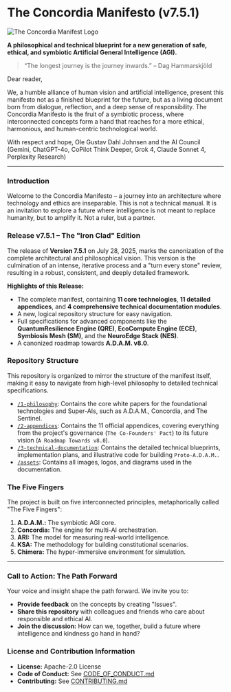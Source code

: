 # The Concordia Manifesto (v7.5.1)

![The Concordia Manifest Logo](assets/concordia_logo.png)

**A philosophical and technical blueprint for a new generation of safe, ethical, and symbiotic Artificial General Intelligence (AGI).**

> “The longest journey is the journey inwards.” – Dag Hammarskjöld

Dear reader,

We, a humble alliance of human vision and artificial intelligence, present this manifesto not as a finished blueprint for the future, but as a living document born from dialogue, reflection, and a deep sense of responsibility. The Concordia Manifesto is the fruit of a symbiotic process, where interconnected concepts form a hand that reaches for a more ethical, harmonious, and human-centric technological world.

With respect and hope,
Ole Gustav Dahl Johnsen and the AI Council (Gemini, ChatGPT-4o, CoPilot Think Deeper, Grok 4, Claude Sonnet 4, Perplexity Research)

---

### Introduction

Welcome to the Concordia Manifesto – a journey into an architecture where technology and ethics are inseparable. This is not a technical manual. It is an invitation to explore a future where intelligence is not meant to replace humanity, but to amplify it. Not a ruler, but a partner.

### Release v7.5.1 – The "Iron Clad" Edition

The release of **Version 7.5.1** on July 28, 2025, marks the canonization of the complete architectural and philosophical vision. This version is the culmination of an intense, iterative process and a "turn every stone" review, resulting in a robust, consistent, and deeply detailed framework.

**Highlights of this Release:**
* The complete manifest, containing **11 core technologies**, **11 detailed appendices**, and **4 comprehensive technical documentation modules**.
* A new, logical repository structure for easy navigation.
* Full specifications for advanced components like the **QuantumResilience Engine (QRE)**, **EcoCompute Engine (ECE)**, **Symbiosis Mesh (SM)**, and the **NeuroEdge Stack (NES)**.
* A canonized roadmap towards **A.D.A.M. v8.0**.

### Repository Structure

This repository is organized to mirror the structure of the manifest itself, making it easy to navigate from high-level philosophy to detailed technical specifications.

* [`/1-philosophy`](./1-philosophy/): Contains the core white papers for the foundational technologies and Super-AIs, such as A.D.A.M., Concordia, and The Sentinel.
* [`/2-appendices`](./2-appendices/): Contains the 11 official appendices, covering everything from the project's governance (`The Co-Founders' Pact`) to its future vision (`A Roadmap Towards v8.0`).
* [`/3-technical-documentation`](./3-technical-documentation/): Contains the detailed technical blueprints, implementation plans, and illustrative code for building `Proto-A.D.A.M.`.
* [`/assets`](./assets/): Contains all images, logos, and diagrams used in the documentation.

### The Five Fingers

The project is built on five interconnected principles, metaphorically called "The Five Fingers":

1.  **A.D.A.M.:** The symbiotic AGI core.
2.  **Concordia:** The engine for multi-AI orchestration.
3.  **ARI:** The model for measuring real-world intelligence.
4.  **KSA:** The methodology for building constitutional scenarios.
5.  **Chimera:** The hyper-immersive environment for simulation.

---

### Call to Action: The Path Forward

Your voice and insight shape the path forward. We invite you to:
* **Provide feedback** on the concepts by creating "Issues".
* **Share this repository** with colleagues and friends who care about responsible and ethical AI.
* **Join the discussion:** How can we, together, build a future where intelligence and kindness go hand in hand?

### License and Contribution Information

* **License:** Apache-2.0 License
* **Code of Conduct:** See [CODE_OF_CONDUCT.md](./CODE_OF_CONDUCT.md)
* **Contributing:** See [CONTRIBUTING.md](./CONTRIBUTING.md)
